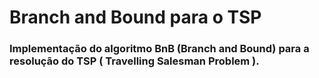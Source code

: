 # Branch and Bound para o TSP

### Implementação do algoritmo BnB (Branch and Bound) para a resolução do TSP ( Travelling Salesman Problem ).
